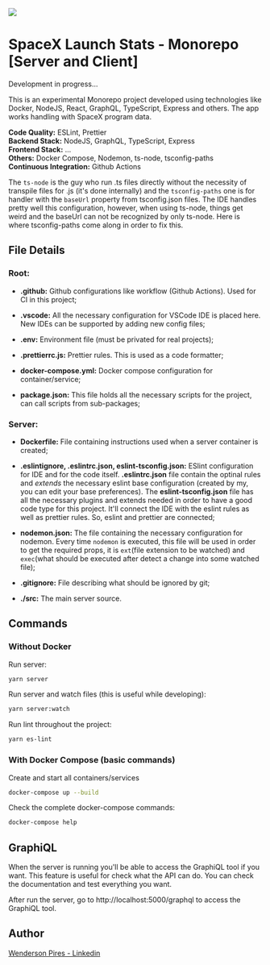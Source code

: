 ![](https://github.com/wpdas/spacex-launch-stats-monorepo/.github/workflows/ci/badge.svg)

# SpaceX Launch Stats - Monorepo [Server and Client]

Development in progress...

This is an experimental Monorepo project developed using technologies like Docker, NodeJS, React, GraphQL, TypeScript, Express and others. The app works handling with SpaceX program data.

**Code Quality:** ESLint, Prettier <br>
**Backend Stack:** NodeJS, GraphQL, TypeScript, Express <br>
**Frontend Stack:** ...<br>
**Others:** Docker Compose, Nodemon, ts-node, tsconfig-paths <br>
**Continuous Integration:** Github Actions

The `ts-node` is the guy who run .ts files directly without the necessity of transpile files for .js (it's done internally) and the `tsconfig-paths` one is for handler with the `baseUrl` property from tsconfig.json files. The IDE handles pretty well this configuration, however, when using ts-node, things get weird and the baseUrl can not be recognized by only ts-node. Here is where tsconfig-paths come along in order to fix this.

## File Details

### Root:

- **.github:** Github configurations like workflow (Github Actions). Used for CI in this project;

- **.vscode:** All the necessary configuration for VSCode IDE is placed here. New IDEs can be supported by adding new config files;

- **.env:** Environment file (must be privated for real projects);

- **.prettierrc.js:** Prettier rules. This is used as a code formatter;

- **docker-compose.yml:** Docker compose configuration for container/service;

- **package.json:** This file holds all the necessary scripts for the project, can call scripts from sub-packages;

### Server:

- **Dockerfile:** File containing instructions used when a server container is created;

- **.eslintignore, .eslintrc.json, eslint-tsconfig.json:** ESlint configuration for IDE and for the code itself. **.eslintrc.json** file contain the optinal rules and _extends_ the necessary eslint base configuration (created by my, you can edit your base preferences). The **eslint-tsconfig.json** file has all the necessary plugins and extends needed in order to have a good code type for this project. It'll connect the IDE with the eslint rules as well as prettier rules. So, eslint and prettier are connected;

- **nodemon.json:** The file containing the necessary configuration for nodemon. Every time `nodemon` is executed, this file will be used in order to get the required props, it is `ext`(file extension to be watched) and `exec`(what should be executed after detect a change into some watched file);

- **.gitignore:** File describing what should be ignored by git;

- **./src:** The main server source.

## Commands

### Without Docker

Run server:

```sh
yarn server
```

Run server and watch files (this is useful while developing):

```sh
yarn server:watch
```

Run lint throughout the project:

```sh
yarn es-lint
```

### With Docker Compose (basic commands)

Create and start all containers/services

```sh
docker-compose up --build
```

Check the complete docker-compose commands:

```sh
docker-compose help
```

## GraphiQL

When the server is running you'll be able to access the GraphiQL tool if you want. This feature is useful for check what the API can do. You can check the documentation and test everything you want.

After run the server, go to http://localhost:5000/graphql to access the GraphiQL tool.

## Author

[Wenderson Pires - Linkedin](https://www.linkedin.com/in/wenderson-pires-silva/)
